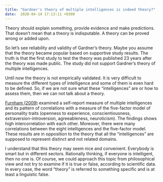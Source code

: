 ```yaml
---
title: "Gardner's theory of multiple intelligences is indeed theory?"
date:  2020-04-14 17:13:11 +0300
---
```



Theory should explain something, provide evidence and make predictions. That doesn’t mean that a theory is indisputable. A theory can be proved wrong or added upon. 

So let’s see reliability and validity of Gardner’s theory. Maybe you assume that the theory became popular based on supportive study results. The truth is that the first study to test the theory was published 23 years after the theory was made public. The study did not support Gardner’s theory of multiple intelligences. 

Until now the theory is not empirically validated. It is very difficult to measure the different types of intelligence and some of them is even hard to be defined. So, if we are not sure what these “intelligences” are or how to assess them, then we can not talk about a theory. 

[Furnham (2009)](https://www.researchgate.net/publication/225883744_The_Validity_of_a_New_Self-report_Measure_of_Multiple_Intelligence) examined  a self-report measure of multiple intelligences and its pattern of correlations with a measure of the five-factor model of personality traits (openness to experience, conscientiousness, extraversion-introversion, agreeableness, neuroticism). The findings shows high intercorrelation with each other. Moreover, there were many correlations between the eight intelligences and the five-factor model. These results are in opposition to the theory that all the “intelligences” are supposed to represent distinct and not related domains. 

I understand that this theory may seem nice and convenient. Everybody is smart but in different sectors. Rationally thinking, if everyone is intelligent, then no one is. Of course, we could approach this topic from philosophical view and not try to examine if it is true or false, according to scientific data. In every case, the word “theory” is referred to something specific and is at least a linguistic false. 
